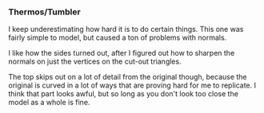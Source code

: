 ### Thermos/Tumbler

I keep underestimating how hard it is to do certain things.
This one was fairly simple to model, but caused a ton of problems with normals.

I like how the sides turned out, after I figured out how to sharpen
the normals on just the vertices on the cut-out triangles.

The top skips out on a lot of detail from the original though, because
the original is curved in a lot of ways that are proving hard for me to replicate.
I think that part looks awful, but so long as you don't look too close
the model as a whole is fine.
